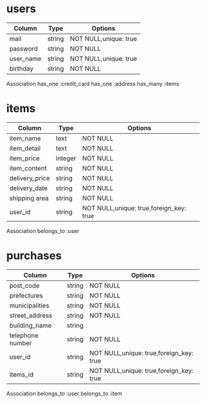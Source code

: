 
# users
 | Column        | Type   |   Options             |
 | ------------- | ------ | --------------------- |
 | mail          | string | NOT NULL,unique: true |
 | password      | string | NOT NULL              |
 | user_name     | string | NOT NULL,unique: true |
 | birthday      | string | NOT NULL              |

  Association
  has_one :credit_card
  has_one :address 
  has_many :items

# items
 | Column         | Type   | Options                                  |
 | -------------- | ------ | ---------------------------------------- |
 | item_name      | text    | NOT NULL                                |
 | item_detail    | text    | NOT NULL                                |
 | item_price     | integer | NOT NULL                                |
 | item_content   | string  | NOT NULL                                |
 | delivery_price | string  | NOT NULL                                |
 | delivery_date  | string  | NOT NULL                                |
 | shipping area  | string  | NOT NULL                                |
 | user_id        | string  | NOT NULL,unique: true,foreign_key: true |

  Association
  belongs_to :user
 
# purchases
| Column           | Type   | Options                                 |
| ---------------- | ------ | --------------------------------------- |
| post_code        | string | NOT NULL                                |
| prefectures      | string | NOT NULL                                |
| municipalities   | string | NOT NULL                                |
| street_address   | string | NOT NULL                                |
| building_name    | string |                                         |
| telephone number | string | NOT NULL                                |
| user_id          | string | NOT NULL,unique: true,foreign_key: true |
| items_id         | string | NOT NULL,unique: true,foreign_key: true |

  Association
  belongs_to :user
  belongs_to :item



